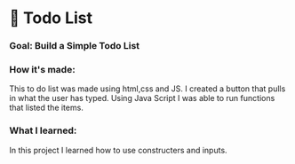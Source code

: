 # 📝 Todo List

### Goal: Build a Simple Todo List

### How it's made:
This to do list was made using html,css and JS. I created a button that pulls in what the user has typed. Using Java Script I was able to run functions that listed the items. 
### What I learned:
In this project I learned how to use constructers and inputs. 
